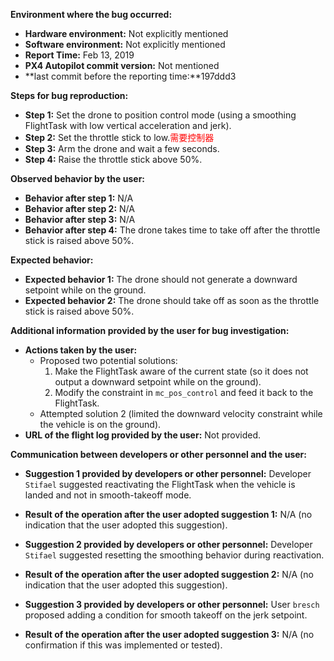 **Environment where the bug occurred:**

- **Hardware environment:** Not explicitly mentioned
- **Software environment:** Not explicitly mentioned
- **Report Time:** Feb 13, 2019
- **PX4 Autopilot commit version:** Not mentioned
- **last commit before the reporting time:**197ddd3

**Steps for bug reproduction:**

- **Step 1:** Set the drone to position control mode (using a smoothing FlightTask with low vertical acceleration and jerk).
- **Step 2:** Set the throttle stick to low.<font color='red'>需要控制器</font>
- **Step 3:** Arm the drone and wait a few seconds.
- **Step 4:** Raise the throttle stick above 50%.

**Observed behavior by the user:**

- **Behavior after step 1:** N/A
- **Behavior after step 2:** N/A
- **Behavior after step 3:** N/A
- **Behavior after step 4:** The drone takes time to take off after the throttle stick is raised above 50%.

**Expected behavior:**

- **Expected behavior 1:** The drone should not generate a downward setpoint while on the ground.
- **Expected behavior 2:** The drone should take off as soon as the throttle stick is raised above 50%.

**Additional information provided by the user for bug investigation:**

- **Actions taken by the user:**
  - Proposed two potential solutions:
    1. Make the FlightTask aware of the current state (so it does not output a downward setpoint while on the ground).
    2. Modify the constraint in `mc_pos_control` and feed it back to the FlightTask.
  - Attempted solution 2 (limited the downward velocity constraint while the vehicle is on the ground).
- **URL of the flight log provided by the user:** Not provided.

**Communication between developers or other personnel and the user:**

- **Suggestion 1 provided by developers or other personnel:** Developer `Stifael` suggested reactivating the FlightTask when the vehicle is landed and not in smooth-takeoff mode.
- **Result of the operation after the user adopted suggestion 1:** N/A (no indication that the user adopted this suggestion).
  
- **Suggestion 2 provided by developers or other personnel:** Developer `Stifael` suggested resetting the smoothing behavior during reactivation.
- **Result of the operation after the user adopted suggestion 2:** N/A (no indication that the user adopted this suggestion).

- **Suggestion 3 provided by developers or other personnel:** User `bresch` proposed adding a condition for smooth takeoff on the jerk setpoint.
- **Result of the operation after the user adopted suggestion 3:** N/A (no confirmation if this was implemented or tested).
